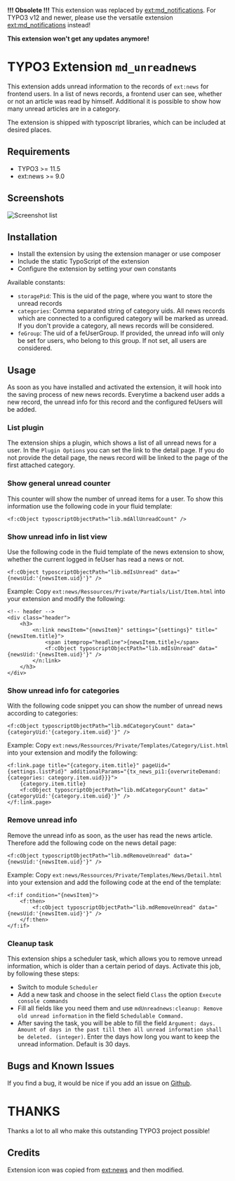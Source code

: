 **!!! Obsolete !!!**
This extension was replaced by [ext:md_notifications](https://github.com/cdaecke/md_notifications). For TYPO3 v12 and newer, please use the versatile extension [ext:md_notifications](https://github.com/cdaecke/md_notifications) instead!

**This extension won't get any updates anymore!**

# TYPO3 Extension ``md_unreadnews``

This extension adds unread information to the records of ``ext:news`` for frontend users. In a list of news records, a frontend user can see, whether or not an article was read by himself. Additional it is possible to show how many unread articles are in a category.

The extension is shipped with typoscript libraries, which can be included at desired places.

## Requirements

- TYPO3 >= 11.5
- ext:news >= 9.0

## Screenshots

![Screenshot list](./Documentation/Images/list_view.png?raw=true "List view")

## Installation

- Install the extension by using the extension manager or use composer
- Include the static TypoScript of the extension
- Configure the extension by setting your own constants

Available constants:

- ``storagePid``: This is the uid of the page, where you want to store the unread records
- ``categories``: Comma separated string of category uids. All news records which are connected to a configured category will be marked as unread. If you don't provide a category, all news records will be considered.
- ``feGroup``: The uid of a feUserGroup. If provided, the unread info will only be set for users, who belong to this group. If not set, all users are considered.


## Usage

As soon as you have installed and activated the extension, it will hook into the saving process of new news records. Everytime a backend user adds a new record, the unread info for this record and the configured feUsers will be added.

### List plugin

The extension ships a plugin, which shows a list of all unread news for a user. In the ``Plugin Options`` you can set the link to the detail page. If you do not provide the detail page, the news record will be linked to the page of the first attached category.

### Show general unread counter

This counter will show the number of unread items for a user. To show this information use the following code in your fluid template:

    <f:cObject typoscriptObjectPath="lib.mdAllUnreadCount" />

### Show unread info in list view

Use the following code in the fluid template of the news extension to show, whether the current logged in feUser has read a news or not.

    <f:cObject typoscriptObjectPath="lib.mdIsUnread" data="{newsUid:'{newsItem.uid}'}" />

Example:
Copy ``ext:news/Ressources/Private/Partials/List/Item.html`` into your extension and modify the following:

    <!-- header -->
    <div class="header">
        <h3>
            <n:link newsItem="{newsItem}" settings="{settings}" title="{newsItem.title}">
                <span itemprop="headline">{newsItem.title}</span>
                <f:cObject typoscriptObjectPath="lib.mdIsUnread" data="{newsUid:'{newsItem.uid}'}" />
            </n:link>
        </h3>
    </div>

### Show unread info for categories

With the following code snippet you can show the number of unread news according to categories:

    <f:cObject typoscriptObjectPath="lib.mdCategoryCount" data="{categoryUid:'{category.item.uid}'}" />

Example:
Copy ``ext:news/Ressources/Private/Templates/Category/List.html`` into your extension and modify the following:

    <f:link.page title="{category.item.title}" pageUid="{settings.listPid}" additionalParams="{tx_news_pi1:{overwriteDemand:{categories: category.item.uid}}}">
        {category.item.title}
        <f:cObject typoscriptObjectPath="lib.mdCategoryCount" data="{categoryUid:'{category.item.uid}'}" />
    </f:link.page>

### Remove unread info

Remove the unread info as soon, as the user has read the news article. Therefore add the following code on the news detail page:

    <f:cObject typoscriptObjectPath="lib.mdRemoveUnread" data="{newsUid:'{newsItem.uid}'}" />

Example:
Copy ``ext:news/Ressources/Private/Templates/News/Detail.html`` into your extension and add the following code at the end of the template:

    <f:if condition="{newsItem}">
        <f:then>
            <f:cObject typoscriptObjectPath="lib.mdRemoveUnread" data="{newsUid:'{newsItem.uid}'}" />
        </f:then>
    </f:if>

### Cleanup task

This extension ships a scheduler task, which allows you to remove unread information, 
which is older than a certain period of days. Activate this job, by following these steps:

- Switch to module `Scheduler`
- Add a new task and choose in the select field `Class` the option `Execute console commands`
- Fill all fields like you need them and use `mdUnreadnews:cleanup: Remove old unread information` in the field `Schedulable Command.`
- After saving the task, you will be able to fill the field 
`Argument: days. Amount of days in the past till then all unread information shall be deleted. (integer)`.
Enter the days how long you want to keep the unread information. Default is 30 days.

## Bugs and Known Issues
If you find a bug, it would be nice if you add an issue on [Github](https://github.com/cdaecke/md_unreadnews/issues).

# THANKS

Thanks a lot to all who make this outstanding TYPO3 project possible!

## Credits

Extension icon was copied from [ext:news](https://github.com/georgringer/news) and then modified.
